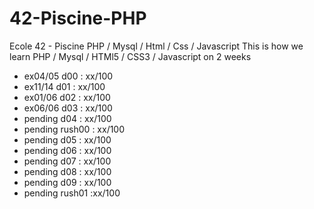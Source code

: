 # 42-Piscine-PHP
Ecole 42 - Piscine PHP / Mysql / Html / Css / Javascript
This is how we learn PHP / Mysql / HTMl5 / CSS3 / Javascript on 2 weeks
	
- ex04/05	d00 : xx/100
- ex11/14	d01 : xx/100
- ex01/06	d02 : xx/100
- ex06/06	d03 : xx/100
- pending	d04 : xx/100
- pending	rush00 : xx/100
- pending	d05 : xx/100
- pending	d06 : xx/100
- pending	d07 : xx/100
- pending	d08 : xx/100
- pending	d09 : xx/100
- pending	rush01 :xx/100
